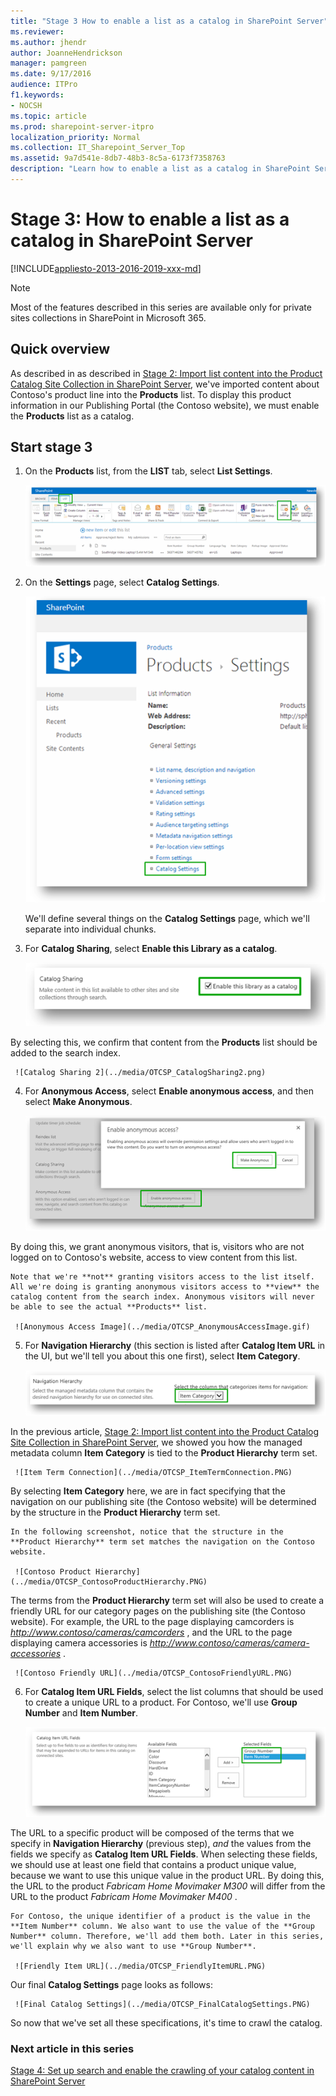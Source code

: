 ```yaml
---
title: "Stage 3 How to enable a list as a catalog in SharePoint Server"
ms.reviewer: 
ms.author: jhendr
author: JoanneHendrickson
manager: pamgreen
ms.date: 9/17/2016
audience: ITPro
f1.keywords:
- NOCSH
ms.topic: article
ms.prod: sharepoint-server-itpro
localization_priority: Normal
ms.collection: IT_Sharepoint_Server_Top
ms.assetid: 9a7d541e-8db7-48b3-8c5a-6173f7358763
description: "Learn how to enable a list as a catalog in SharePoint Server 2016."
---
```


# Stage 3: How to enable a list as a catalog in SharePoint Server

[!INCLUDE[appliesto-2013-2016-2019-xxx-md](../includes/appliesto-2013-2016-2019-xxx-md.md)]
  
> [!NOTE]
> Most of the features described in this series are available only for private sites collections in SharePoint in Microsoft 365. 
  
## Quick overview

As described in as described in [Stage 2: Import list content into the Product Catalog Site Collection in SharePoint Server](stage-2-import-list-content-into-the-product-catalog-site-collection.md), we've imported content about Contoso's product line into the **Products** list. To display this product information in our Publishing Portal (the Contoso website), we must enable the **Products** list as a catalog. 
  
## Start stage 3

1. On the **Products** list, from the **LIST** tab, select **List Settings**. 
    
     ![List Settings](../media/OTCSP_ListSettings.PNG)
  
2. On the **Settings** page, select **Catalog Settings**. 
    
     ![Catalog Settings](../media/OTCSP_CatalogSettings.png)
  
    We'll define several things on the **Catalog Settings** page, which we'll separate into individual chunks. 
    
3. For **Catalog Sharing**, select **Enable this Library as a catalog**. 
    
     ![Catalog Sharing](../media/OTCSP_CatalogSharing.PNG)
  
By selecting this, we confirm that content from the **Products** list should be added to the search index. 
    
     ![Catalog Sharing 2](../media/OTCSP_CatalogSharing2.png)
  
4. For **Anonymous Access**, select **Enable anonymous access**, and then select **Make Anonymous**. 
    
     ![Anonymous Access](../media/OTCSP_AnonymousAccess.PNG)
  
By doing this, we grant anonymous visitors, that is, visitors who are not logged on to Contoso's website, access to view content from this list.
    
    Note that we're **not** granting visitors access to the list itself. All we're doing is granting anonymous visitors access to **view** the catalog content from the search index. Anonymous visitors will never be able to see the actual **Products** list. 
    
     ![Anonymous Access Image](../media/OTCSP_AnonymousAccessImage.gif)
  
5. For **Navigation Hierarchy** (this section is listed after **Catalog Item URL** in the UI, but we'll tell you about this one first), select **Item Category**. 
    
     ![Navigation Hierarchy](../media/OTCSP_NavigationHierarchy.png)
  
In the previous article, [Stage 2: Import list content into the Product Catalog Site Collection in SharePoint Server](stage-2-import-list-content-into-the-product-catalog-site-collection.md), we showed you how the managed metadata column **Item Category** is tied to the **Product Hierarchy** term set. 
    
     ![Item Term Connection](../media/OTCSP_ItemTermConnection.PNG)
  
By selecting **Item Category** here, we are in fact specifying that the navigation on our publishing site (the Contoso website) will be determined by the structure in the **Product Hierarchy** term set. 
    
    In the following screenshot, notice that the structure in the **Product Hierarchy** term set matches the navigation on the Contoso website. 
    
     ![Contoso Product Hierarchy](../media/OTCSP_ContosoProductHierarchy.PNG)
  
The terms from the **Product Hierarchy** term set will also be used to create a friendly URL for our category pages on the publishing site (the Contoso website). For example, the URL to the page displaying camcorders is  *http://www.contoso/cameras/camcorders*  , and the URL to the page displaying camera accessories is  *http://www.contoso/cameras/camera-accessories*  . 
    
     ![Contoso Friendly URL](../media/OTCSP_ContosoFriendlyURL.PNG)
  
6. For **Catalog Item URL Fields**, select the list columns that should be used to create a unique URL to a product. For Contoso, we'll use **Group Number** and **Item Number**. 
    
     ![Item URL](../media/OTCSP_ItemURL.PNG)
  
The URL to a specific product will be composed of the terms that we specify in **Navigation Hierarchy** (previous step),  *and*  the values from the fields we specify as **Catalog Item URL Fields**. When selecting these fields, we should use at least one field that contains a product unique value, because we want to use this unique value in the product URL. By doing this, the URL to the product  *Fabricam Home Movimaker M300*  will differ from the URL to the product  *Fabricam Home Movimaker M400*  . 
    
    For Contoso, the unique identifier of a product is the value in the **Item Number** column. We also want to use the value of the **Group Number** column. Therefore, we'll add them both. Later in this series, we'll explain why we also want to use **Group Number**. 
    
     ![Friendly Item URL](../media/OTCSP_FriendlyItemURL.PNG)
  
Our final **Catalog Settings** page looks as follows: 
    
     ![Final Catalog Settings](../media/OTCSP_FinalCatalogSettings.PNG)
  
So now that we've set all these specifications, it's time to crawl the catalog.
  
### Next article in this series

[Stage 4: Set up search and enable the crawling of your catalog content in SharePoint Server](stage-4-set-up-search-and-enable-the-crawling-of-your-catalog-content.md)
  

